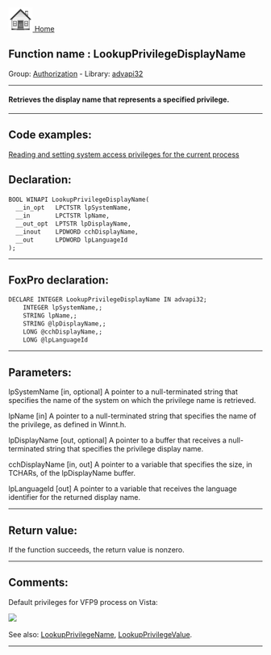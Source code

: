 [<img src="../../images/home.png"> Home ](https://github.com/VFPX/Win32API)  

## Function name : LookupPrivilegeDisplayName
Group: [Authorization](../../functions_group.md#Authorization)  -  Library: [advapi32](../../Libraries.md#advapi32)  
***  


#### Retrieves the display name that represents a specified privilege.
***  


## Code examples:
[Reading and setting system access privileges for the current process](../../samples/sample_554.md)  

## Declaration:
```foxpro  
BOOL WINAPI LookupPrivilegeDisplayName(
  __in_opt   LPCTSTR lpSystemName,
  __in       LPCTSTR lpName,
  __out_opt  LPTSTR lpDisplayName,
  __inout    LPDWORD cchDisplayName,
  __out      LPDWORD lpLanguageId
);  
```  
***  


## FoxPro declaration:
```foxpro  
DECLARE INTEGER LookupPrivilegeDisplayName IN advapi32;
	INTEGER lpSystemName,;
	STRING lpName,;
	STRING @lpDisplayName,;
	LONG @cchDisplayName,;
	LONG @lpLanguageId  
```  
***  


## Parameters:
lpSystemName [in, optional]
A pointer to a null-terminated string that specifies the name of the system on which the privilege name is retrieved.

lpName [in]
A pointer to a null-terminated string that specifies the name of the privilege, as defined in Winnt.h.

lpDisplayName [out, optional]
A pointer to a buffer that receives a null-terminated string that specifies the privilege display name.

cchDisplayName [in, out]
A pointer to a variable that specifies the size, in TCHARs, of the lpDisplayName buffer.

lpLanguageId [out]
A pointer to a variable that receives the language identifier for the returned display name.  
***  


## Return value:
If the function succeeds, the return value is nonzero.  
***  


## Comments:
Default privileges for VFP9 process on Vista:  
  
<img src="images/vfpprivilegesonvista.png">  
  
See also: [LookupPrivilegeName](../advapi32/LookupPrivilegeName.md), [LookupPrivilegeValue](../advapi32/LookupPrivilegeValue.md).  
  
***  

